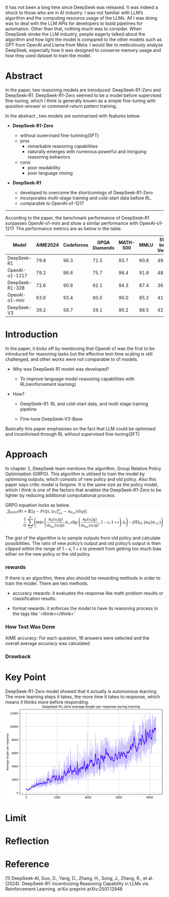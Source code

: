 It has not been a long time since DeepSeek was released. It was indeed a shock to those who are in AI industry.
I was not familiar with LLM’s algorithm and the computing resource usage of the LLMs. All I was doing was to deal with the LLM APIs for developers to build pipelines for automation. Other than that, nothing much was to consider.
When DeepSeek stroke the LLM industry, people eagerly talked about the algorithm and how light the model is compared to the other models such as GPT from OpenAI and Llama from Meta.
I would like to meticulously analyze DeepSeek, especially how it was designed to conserve memory usage and how they used dataset to train the model.

# Abstract
In the paper, two reasoning models are introduced: DeepSeek-R1-Zero and DeepSeek-R1. DeepSeek-R1-Zero seemed to be a model before supervised fine-tuning, which I think is generally known as a simple fine-tuning with _question-answer_ or _command-return_ pattern training.

In the abstract , two models are summarised with features below.
- **DeepSeek-R1-Zero**
    - without suvervised fine-tunining(SFT)
    - pros
        - remarkable reasoning capabilities
        - naturally emerges with numerous powerful and intriguing reasoning behaviors
    - cons
        - poor readability
        - poor language mixing

- **DeepSeek-R1**
    - developed to overcome the shortcomings of DeepSeek-R1-Zero        
    - incorporates multi-stage training and cold-start data before RL.
    - comparable to OpenAI-o1-1217
---
According to the paper, the benchmark performance of DeepSeek-R1 surpasses OpenAI-o1-mini and show a similar performance with OpenAI-o1-1217. The performance metrics are as below in the table.

| Model             | AIME2024 | Codeforces | GPQA Diamonds | MATH-500 | MMLU  | SWE-bench Verified |
|------------------|----------|------------|----------------|----------|-------|---------------------|
| DeepSeek-R1      | 79.8     | 96.3       | 71.5           | 93.7     | 90.8  | 49.2                |
| OpenAI-o1-1217   | 79.2     | 96.6       | 75.7           | 96.4     | 91.8  | 48.9                |
| DeepSeek-R1-32B  | 72.6     | 90.6       | 62.1           | 94.3     | 87.4  | 36.8                |
| OpenAI-o1-mini   | 63.6     | 93.4       | 60.0           | 90.0     | 85.2  | 41.6                |
| DeepSeek-V3      | 39.2     | 58.7       | 59.1           | 90.2     | 88.5  | 42.0                |

# Introduction
In the paper, it kicks off by mentioning that OpenAI o1 was the first to be introduced for reasoning tasks but the effective test-time scaling is still challenged, and other works were not comparable to o1 models.

- Why was DeepSeek R1 model was developed?
    
    - To improve language model reasoning capabilities with RL(reinforcement learning)
        
- How?
    
    - DeepSeek-R1: RL and cold-start data, and multi stage training pipeline
        
    - Fine-tune DeepSeek-V3-Base
        

Basically this paper emphasises on the fact that LLM could be optimised and incentivised through RL without supervised fine-tuning(SFT)

# Approach
In chapter 2, DeepSeek team mentions the algorithm, Group Relative Policy Optimisation (GRPO). This algorithm is utilised to train the model by optimising outputs, which consists of new policy and old policy. Also this paper says critic model is forgone. It is the same size as the policy model, which I think is one of the factors that enables the DeepSeek-R1-Zero to be lighter by reducing additional computational process.

GRPO equation looks as below.
![](./images/grpo.png)

The gist of the algorithm is to sample outputs from old policy and calculate possibilities. The ratio of new policy’s output and old policy’s output is then _clipped_ within the range of $1 - \epsilon, 1+\epsilon$
to prevent from getting too much bias either on the new policy or the old policy.
### rewards
If there is an algorithm, there also should be rewarding methods in order to train the model. There are two methods.
- accuracy rewards: it evaluates the response like math problem results or classification results.
    
- format rewards: it enforces the model to have its reasoning process in the tags like '\<think>\</think>'
### How Test Was Done
AIME accuracy: For each question, 16 answers were selected and the overall average accuracy was calculated

### Drawback




# Key Point

DeepSeek-R1-Zero model showed that it actually is autonomous learning. The more learning steps it takes, the more time it takes to response, which means it thinks more before responding.
![](./images/response_length.png)

# Limit

# Reflection

# Reference

[1] DeepSeek-AI, Guo, D., Yang, D., Zhang, H., Song, J., Zhang, R., et al. (2024). DeepSeek-R1: Incentivizing Reasoning Capability in LLMs via Reinforcement Learning. arXiv preprint arXiv:2501.12948